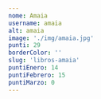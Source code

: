 ```yaml
---
nome: Amaia
username: amaia
alt: amaia
image: './img/amaia.jpg'
punti: 29
borderColor: ''
slug: 'libros-amaia'
puntiEnero: 14
puntiFebrero: 15
puntiMarzo: 0
---
```

